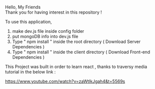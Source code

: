 Hello, My Friends  
Thank you for having interest in this repository ! 

To use this application, 

1. make dev.js file inside config folder 
2. put mongoDB info into dev.js file 
3. Type  " npm install " inside the root directory  ( Download Server Dependencies ) 
4. Type " npm install " inside the client directory ( Download Front-end Dependencies )

This Project was built in order to learn react , thanks to traversy media tutorial in the below link : 

https://www.youtube.com/watch?v=zaWtIkJgah4&t=5569s

